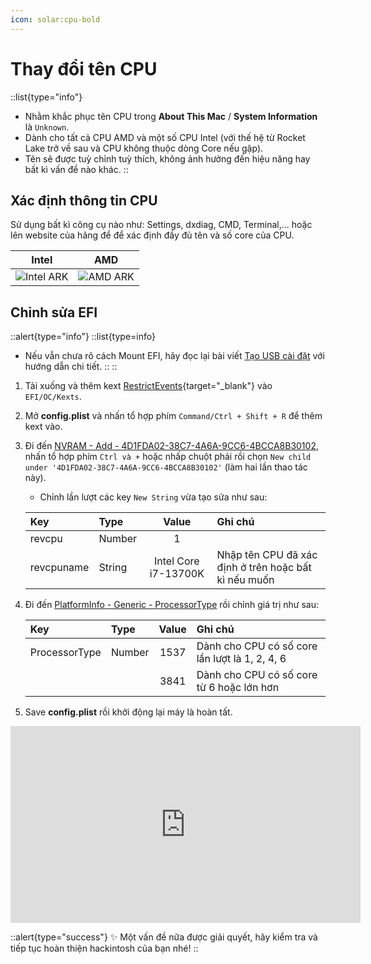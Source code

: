 ```yaml
---
icon: solar:cpu-bold
---
```


# Thay đổi tên CPU

::list{type="info"}
- Nhằm khắc phục tên CPU trong **About This Mac** / **System Information** là `Unknown`.
- Dành cho tất cả CPU AMD và một số CPU Intel (với thế hệ từ Rocket Lake trở về sau và CPU không thuộc dòng Core nếu gặp).
- Tên sẽ được tuỳ chỉnh tuỳ thích, không ảnh hưởng đến hiệu năng hay bất kì vấn đề nào khác.
::

## Xác định thông tin CPU

Sử dụng bất kì công cụ nào như: Settings, dxdiag, CMD, Terminal,... hoặc lên website của hãng để để xác định đầy đủ tên và số core của CPU.

| Intel                                         | AMD                                         |
| --------------------------------------------- | ------------------------------------------- |
| ![Intel ARK](https://i.imgur.com/p7j5sXc.jpg) | ![AMD ARK](https://i.imgur.com/PuKiJ7C.jpg) |

## Chỉnh sửa EFI

::alert{type="info"}
::list{type=info}
- Nếu vẫn chưa rõ cách Mount EFI, hãy đọc lại bài viết [Tạo USB cài đặt](/install-macos/make-bootable-installer) với hướng dẫn chi tiết.
::
::

1. Tải xuống và thêm kext [RestrictEvents](https://github.com/acidanthera/RestrictEvents){target="_blank"} vào `EFI/OC/Kexts`.
2. Mở **config.plist** và nhấn tổ hợp phím `Command/Ctrl + Shift + R` để thêm kext vào.
3. Đi đến [NVRAM - Add - 4D1FDA02-38C7-4A6A-9CC6-4BCCA8B30102](/gathering-files/config/nvram#4d1fda02-38c7-4a6a-9cc6-4bcca8b30102), nhấn tổ hợp phím `Ctrl và +` hoặc nhấp chuột phải rồi chọn `New child under '4D1FDA02-38C7-4A6A-9CC6-4BCCA8B30102'` (làm hai lần thao tác này).
    - Chỉnh lần lượt các key `New String` vừa tạo sửa như sau:

    | Key | Type | Value | Ghi chú |
    | :-- | :--- | :---: | :------ |
    | revcpu | Number | 1 |  |
    | revcpuname | String | Intel Core i7-13700K | Nhập tên CPU đã xác định ở trên hoặc bất kì nếu muốn |

4. Đi đến [PlatformInfo - Generic - ProcessorType](/gathering-files/config/platforminfo) rồi chỉnh giá trị như sau:

    | Key | Type | Value | Ghi chú |
    | :-- | :--- | :---: | :------ |
    | ProcessorType | Number | 1537 | Dành cho CPU có số core lần lượt là 1, 2, 4, 6 |
    |  |  | 3841 | Dành cho CPU có số core từ 6 hoặc lớn hơn |

5. Save **config.plist** rồi khởi động lại máy là hoàn tất.

<iframe width="560" height="315" src="https://www.youtube.com/embed/v7QcQp5HcZM" title="YouTube video player" frameborder="0" allow="accelerometer; autoplay; clipboard-write; encrypted-media; gyroscope; picture-in-picture; web-share" allowfullscreen></iframe>

::alert{type="success"}
✨ Một vấn đề nữa được giải quyết, hãy kiểm tra và tiếp tục hoàn thiện hackintosh của bạn nhé!
::